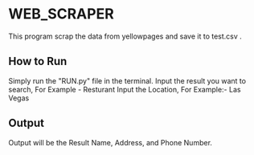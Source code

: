 # WEB_SCRAPER
This program scrap the data from yellowpages and save it to test.csv .

## How to Run
Simply run the "RUN.py" file in the terminal.
Input the result you want to search, For Example - Resturant
Input the Location, For Example:- Las Vegas

## Output
Output will be the Result Name, Address, and Phone Number.
